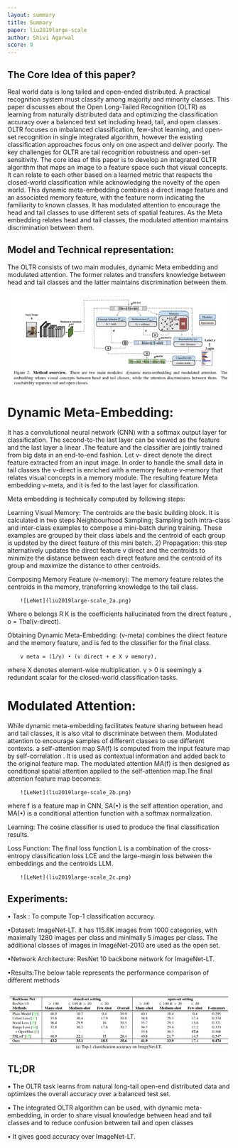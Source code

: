 ```yaml
---
layout: summary
title: Summary
paper: liu2019large-scale
author: Shivi Agarwal
score: 9
---
```



## The Core Idea of this paper?
Real world data is long tailed and open-ended distributed. A practical recognition system must classify among majority and minority classes. 
This paper discusses about the Open Long-Tailed Recognition (OLTR) as learning from naturally distributed data and optimizing the classification 
accuracy over a balanced test set including head, tail, and open classes. OLTR focuses on imbalanced classification, few-shot learning, and open-set 
recognition in single integrated algorithm, however the existing classification approaches focus only on one aspect and deliver poorly. The key 
challenges for OLTR are tail recognition robustness and open-set sensitivity. The core idea of this paper is to develop an integrated OLTR algorithm 
that maps an image to a feature space such that visual concepts. It can relate to each other based on a learned metric that respects the closed-world 
classification while acknowledging the novelty of the open world. This dynamic meta-embedding combines a direct image feature and an associated memory 
feature, with the feature norm indicating the familiarity to known classes. It has modulated attention to encourage the head and tail classes to use 
different sets of spatial features. As the Meta embedding relates head and tail classes, the modulated attention maintains discrimination between them.


## Model and Technical representation:

The OLTR consists of two main modules, dynamic Meta embedding and modulated attention. The former relates and transfers knowledge between head and tail 
classes and the latter maintains discrimination between them.

![LeNet](liu2019large-scale_2e.png)

# Dynamic Meta-Embedding:
It has a convolutional neural network (CNN) with a softmax output layer for classification. The second-to-the last layer can be viewed as the feature 
and the last layer a linear .The feature and the classifier are jointly trained from big data in an end-to-end fashion. Let v- direct denote the direct 
feature extracted from an input image. In order to handle the small data in tail classes the v-direct is enriched with a memory feature v-memory that 
relates visual concepts in a memory module. The resulting feature Meta embedding v-meta, and it is fed to the last layer for classification.

Meta embedding is technically computed by following steps:

Learning Visual Memory: The centroids are the basic building block. It is calculated in two steps Neighbourhood Sampling; Sampling both intra-class and inter-class examples to 
compose a mini-batch during training. These examples are grouped by their class labels and the centroid of each group is updated by the direct feature 
of this mini batch. 2) Propagation: this step alternatively updates the direct feature v direct and the centroids to minimize the distance between each 
direct feature and the centroid of its group and maximize the distance to other centroids.

Composing Memory Feature (v-memory): The memory feature relates the centroids in the memory, transferring knowledge to the tail class.
	
		![LeNet](liu2019large-scale_2a.png)
												
Where o belongs  R K is the coefficients hallucinated from the direct feature , o = Thal(v-direct).

Obtaining Dynamic Meta-Embedding: (v-meta) combines the direct feature and the memory feature, and is fed to the classifier for the final class.

		v meta = (1/γ) • (v direct + e X v memory),

where X denotes element-wise multiplication. γ > 0 is seemingly a redundant scalar for the closed-world classification tasks.

# Modulated Attention:
While dynamic meta-embedding facilitates feature sharing between head and tail classes, it is also vital to discriminate between them. Modulated 
attention to encourage samples of different classes to use different contexts. a self-attention map SA(f)  is computed from the input feature map by 
self-correlation . It is used as contextual information and added back  to the original feature map. The modulated attention MA(f) is then designed as 
conditional spatial attention applied to the self-attention map.The final attention feature map becomes:

		![LeNet](liu2019large-scale_2b.png)
												
where f is a feature map in CNN, SA(•) is the self attention operation, and MA(•) is a conditional attention function with a softmax normalization.	

Learning: The cosine classifier  is used to produce the final classification results.

Loss Function: The final loss function L is a combination of the cross-entropy classification loss LCE and the large-margin loss between the embeddings 
and the centroids LLM.

		![LeNet](liu2019large-scale_2c.png)

## Experiments: 

• Task : To compute Top-1 classification accuracy.

•Dataset: ImageNet-LT. it has 115.8K images from 1000 categories, with maximally 1280 images per class and minimally 5 images per class. 
 The additional classes of images in ImageNet-2010 are used as the open set.
 
•Network Architecture: ResNet 10 backbone network for ImageNet-LT.

•Results:The below table represents the performance comparison of different methods

![LeNet](liu2019large-scale_2d.png)

## TL;DR
•  The  OLTR task  learns from natural long-tail open-end distributed data and optimizes the overall accuracy over a balanced test set.

•  The integrated OLTR algorithm can be used, with dynamic meta-embedding, in order to share visual knowledge between head and tail classes and to reduce 
   confusion between tail and open classes

•  It gives good accuracy over ImageNet-LT.